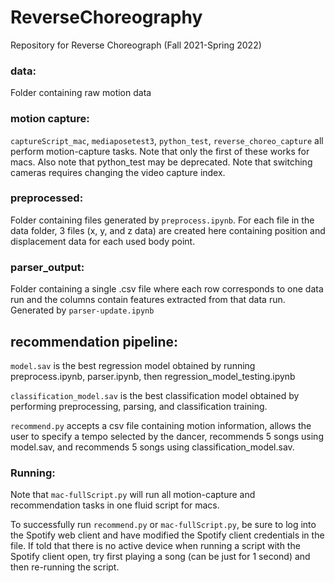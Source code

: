 # ReverseChoreography

Repository for Reverse Choreograph (Fall 2021-Spring 2022)

### data:

Folder containing raw motion data

### motion capture:

`captureScript_mac`, `mediaposetest3`, `python_test`, `reverse_choreo_capture` all perform motion-capture tasks. Note that only the first of these works for macs. Also note that python_test may be deprecated.
Note that switching cameras requires changing the video capture index.

### preprocessed:

Folder containing files generated by `preprocess.ipynb`. For each file in the data folder, 3 files (x, y, and z data) are created here containing position and displacement data for each used body point.

### parser_output:

Folder containing a single .csv file where each row corresponds to one data run and the columns contain features extracted from that data run. Generated by `parser-update.ipynb`

## recommendation pipeline:

`model.sav` is the best regression model obtained by running preprocess.ipynb, parser.ipynb, then regression_model_testing.ipynb

`classification_model.sav` is the best classification model obtained by performing preprocessing, parsing, and classification training.

`recommend.py` accepts a csv file containing motion information, allows the user to specify a tempo selected by the dancer, recommends 5 songs using model.sav, and recommends 5 songs using classification_model.sav.

### Running:

Note that `mac-fullScript.py` will run all motion-capture and recommendation tasks in one fluid script for macs.

To successfully run `recommend.py` or `mac-fullScript.py`, be sure to log into the Spotify web client and have modified the Spotify client credentials in the file. If told that there is no active device when running a script with the Spotify client open, try first playing a song (can be just for 1 second) and then re-running the script.
